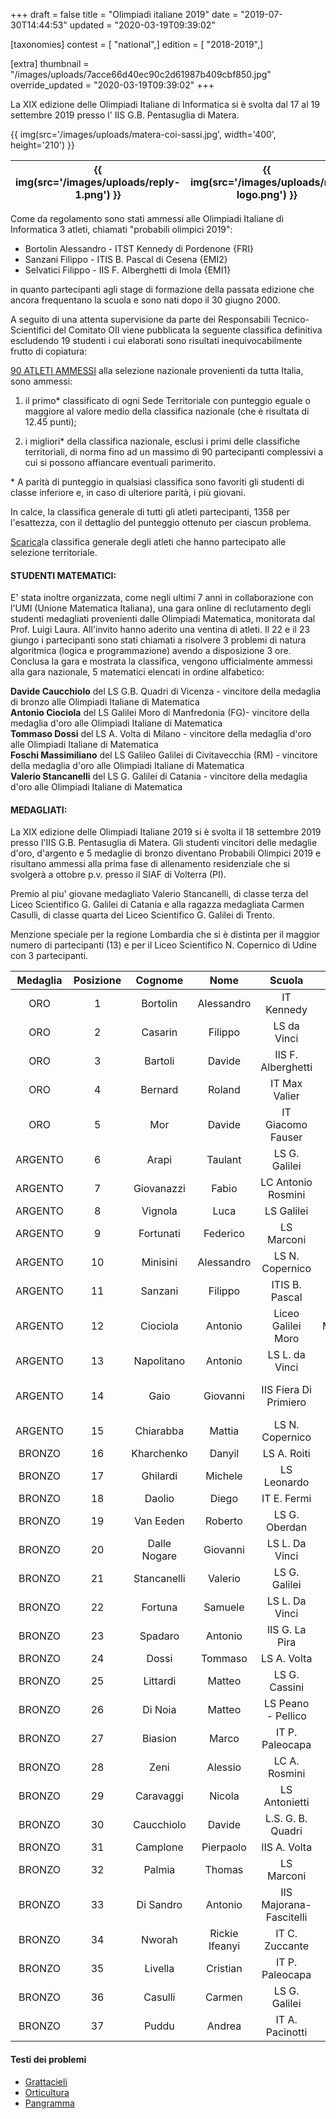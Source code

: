 +++
draft = false
title = "Olimpiadi italiane 2019"
date = "2019-07-30T14:44:53"
updated = "2020-03-19T09:39:02"

[taxonomies]
contest = [ "national",]
edition = [ "2018-2019",]

[extra]
thumbnail = "/images/uploads/7acce66d40ec90c2d61987b409cbf850.jpg"
override_updated = "2020-03-19T09:39:02"
+++

La XIX edizione delle Olimpiadi Italiane di Informatica si è svolta dal 17 al 19 settembre 2019 presso l' IIS G.B. Pentasuglia di Matera.

{{ img(src='/images/uploads/matera-coi-sassi.jpg', width='400', height='210') }}

| {{ img(src='/images/uploads/reply-1.png') }} | {{ img(src='/images/uploads/rgi-logo.png') }} |
| -------------------------------------------- | --------------------------------------- |

Come da regolamento sono stati ammessi alle Olimpiadi Italiane di Informatica 3 atleti, chiamati "probabili olimpici 2019":

- Bortolin Alessandro - ITST Kennedy di Pordenone {FRI}
- Sanzani Filippo - ITIS B. Pascal di Cesena {EMI2}
- Selvatici Filippo - IIS F. Alberghetti di Imola {EMI1}

in quanto partecipanti agli stage di formazione della passata edizione che ancora frequentano la scuola e sono nati dopo il 30 giugno 2000.

A seguito di una attenta supervisione da parte dei Responsabili Tecnico-Scientifici del Comitato OII viene pubblicata la seguente classifica definitiva escludendo 19 studenti i cui elaborati sono risultati inequivocabilmente frutto di copiatura:

[90 ATLETI AMMESSI](/oldsite/164/ammessi-oii2019.xlsx) alla selezione nazionale provenienti da tutta Italia,<br/>sono ammessi:

1. il primo\* classificato di ogni Sede Territoriale con punteggio eguale o maggiore al valore medio della classifica nazionale (che è risultata di 12.45 punti);

2. i migliori\* della classifica nazionale, esclusi i primi delle classifiche territoriali, di norma fino ad un massimo di 90 partecipanti complessivi a cui si possono affiancare eventuali parimerito.

\* A parità di punteggio in qualsiasi classifica sono favoriti gli studenti di classe inferiore e, in caso di ulteriore parità, i più giovani.

In calce, la classifica generale di tutti gli atleti partecipanti, 1358 per l'esattezza, con il dettaglio del punteggio ottenuto per ciascun problema.

[Scarica](/oldsite/164/classifica-generale-selezione-territoriale-2019.xlsx)la classifica generale degli atleti che hanno partecipato alle selezione territoriale.

#### STUDENTI MATEMATICI:

E' stata inoltre organizzata, come negli ultimi 7 anni in collaborazione con l'UMI (Unione Matematica Italiana), una gara online di reclutamento degli studenti medagliati provenienti dalle Olimpiadi Matematica, monitorata dal Prof. Luigi Laura. All'invito hanno aderito una ventina di atleti. Il 22 e il 23 giungo i partecipanti sono stati chiamati a risolvere 3 problemi di natura algoritmica (logica e programmazione) avendo a disposizione 3 ore.<br/>Conclusa la gara e mostrata la classifica, vengono ufficialmente ammessi alla gara nazionale, 5 matematici elencati in ordine alfabetico:

**Davide Caucchiolo** del LS G.B. Quadri di Vicenza - vincitore della medaglia di bronzo alle Olimpiadi Italiane di Matematica<br/>**Antonio Ciociola** del LS Galilei Moro di Manfredonia (FG)- vincitore della medaglia d'oro alle Olimpiadi Italiane di Matematica<br/>**Tommaso Dossi** del LS A. Volta di Milano - vincitore della medaglia d'oro alle Olimpiadi Italiane di Matematica<br/>**Foschi Massimiliano** del LS Galileo Galilei di Civitavecchia (RM) - vincitore della medaglia d'oro alle Olimpiadi Italiane di Matematica<br/>**Valerio Stancanelli** del LS G. Galilei di Catania - vincitore della medaglia d'oro alle Olimpiadi Italiane di Matematica

#### MEDAGLIATI:

La XIX edizione delle Olimpiadi Italiane 2019 si è svolta il 18 settembre 2019 presso l'IIS G.B. Pentasuglia di Matera. Gli studenti vincitori delle medaglie d'oro, d'argento e 5 medaglie di bronzo diventano Probabili Olimpici 2019 e risultano ammessi alla prima fase di allenamento residenziale che si svolgerà a ottobre p.v. presso il SIAF di Volterra (PI).

Premio al piu' giovane medagliato Valerio Stancanelli, di classe terza del Liceo Scientifico G. Galilei di Catania e alla ragazza medagliata Carmen Casulli, di classe quarta del Liceo Scientifico G. Galilei di Trento.

Menzione speciale per la regione Lombardia che si è distinta per il maggior numero di partecipanti (13) e per il Liceo Scientifico N. Copernico di Udine con 3 partecipanti.

| Medaglia | Posizione |   Cognome    |      Nome      |         Scuola          |              Città               | Classe |
| :------: | :-------: | :----------: | :------------: | :---------------------: | :------------------------------: | :----: |
|   ORO    |     1     |   Bortolin   |   Alessandro   |       IT Kennedy        |            Pordenone             |   V    |
|   ORO    |     2     |   Casarin    |    Filippo     |       LS da Vinci       |             Treviso              |  III   |
|   ORO    |     3     |   Bartoli    |     Davide     |   IIS F. Alberghetti    |              Imola               |  III   |
|   ORO    |     4     |   Bernard    |     Roland     |      IT Max Valier      |             Bolzano              |   V    |
|   ORO    |     5     |     Mor      |     Davide     |    IT Giacomo Fauser    |              Novara              |   V    |
| ARGENTO  |     6     |    Arapi     |    Taulant     |      LS G. Galilei      |              Trento              |   IV   |
| ARGENTO  |     7     |  Giovanazzi  |     Fabio      |   LC Antonio Rosmini    |             Rovereto             |   IV   |
| ARGENTO  |     8     |   Vignola    |      Luca      |       LS Galilei        |              Verona              |   IV   |
| ARGENTO  |     9     |  Fortunati   |    Federico    |       LS Marconi        |             Foligno              |   V    |
| ARGENTO  |    10     |   Minisini   |   Alessandro   |     LS N. Copernico     |              Udine               |   IV   |
| ARGENTO  |    11     |   Sanzani    |    Filippo     |     ITIS B. Pascal      |              Cesena              |   V    |
| ARGENTO  |    12     |   Ciociola   |    Antonio     |   Liceo Galilei Moro    |           Manfredonia            |   IV   |
| ARGENTO  |    13     |  Napolitano  |    Antonio     |     LS L. da Vinci      |             Treviso              |   IV   |
| ARGENTO  |    14     |     Gaio     |    Giovanni    |  IIS Fiera Di Primiero  | Primiero S. Martino di Castrozza |   IV   |
| ARGENTO  |    15     |  Chiarabba   |     Mattia     |     LS N. Copernico     |              Udine               |   IV   |
|  BRONZO  |    16     |  Kharchenko  |     Danyil     |       LS A. Roiti       |             Ferrara              |   IV   |
|  BRONZO  |    17     |   Ghilardi   |    Michele     |       LS Leonardo       |             Brescia              |   IV   |
|  BRONZO  |    18     |    Daolio    |     Diego      |       IT E. Fermi       |             Mantova              |   V    |
|  BRONZO  |    19     |  Van Eeden   |    Roberto     |      LS G. Oberdan      |             Trieste              |   V    |
|  BRONZO  |    20     | Dalle Nogare |    Giovanni    |     LS L. Da Vinci      |              Trento              |   V    |
|  BRONZO  |    21     | Stancanelli  |    Valerio     |      LS G. Galilei      |             Catania              |  III   |
|  BRONZO  |    22     |   Fortuna    |    Samuele     |     LS L. Da Vinci      |        Reggio di Calabria        |   V    |
|  BRONZO  |    23     |   Spadaro    |    Antonio     |     IIS G. La Pira      |             Pozzallo             |   IV   |
|  BRONZO  |    24     |    Dossi     |    Tommaso     |       LS A. Volta       |              Milano              |   IV   |
|  BRONZO  |    25     |   Littardi   |     Matteo     |      LS G. Cassini      |              Genova              |   V    |
|  BRONZO  |    26     |   Di Noia    |     Matteo     |   LS Peano - Pellico    |              Cuneo               |   IV   |
|  BRONZO  |    27     |   Biasion    |     Marco      |     IT P. Paleocapa     |             Bergamo              |   V    |
|  BRONZO  |    28     |     Zeni     |    Alessio     |      LC A. Rosmini      |             Rovereto             |   IV   |
|  BRONZO  |    29     |  Caravaggi   |     Nicola     |      LS Antonietti      |               Iseo               |   IV   |
|  BRONZO  |    30     |  Caucchiolo  |     Davide     |    L.S. G. B. Quadri    |             Vicenza              |  III   |
|  BRONZO  |    31     |   Camplone   |   Pierpaolo    |      IIS A. Volta       |             Pescara              |   V    |
|  BRONZO  |    32     |    Palmia    |     Thomas     |       LS Marconi        |              Parma               |   V    |
|  BRONZO  |    33     |  Di Sandro   |    Antonio     | IIS Majorana-Fascitelli |             Isernia              |   V    |
|  BRONZO  |    34     |    Nworah    | Rickie Ifeanyi |     IT C. Zuccante      |             Venezia              |   V    |
|  BRONZO  |    35     |   Livella    |    Cristian    |     IT P. Paleocapa     |             Bergamo              |   V    |
|  BRONZO  |    36     |   Casulli    |     Carmen     |      LS G. Galilei      |              Trento              |   IV   |
|  BRONZO  |    37     |    Puddu     |     Andrea     |     IT A. Pacinotti     |              Fondi               |   V    |

#### Testi dei problemi

- [Grattacieli](https://training.olinfo.it/#/task/oii_grattacieli/statement)
- [Orticultura](https://training.olinfo.it/#/task/oii_orticoltura/statement)
- [Pangramma](https://training.olinfo.it/#/task/oii_pangramma/statement)

<br/>
